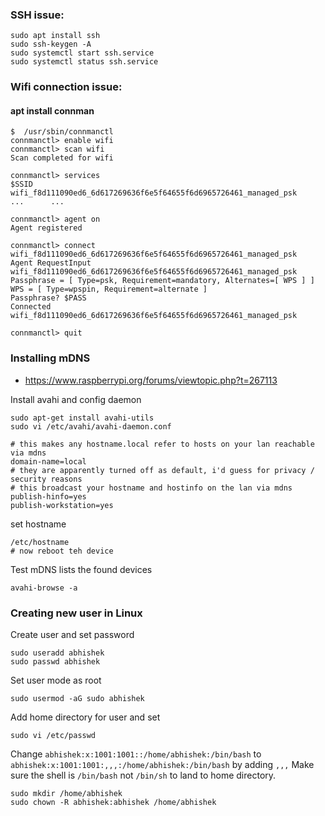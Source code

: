 ### SSH issue:

```
sudo apt install ssh
sudo ssh-keygen -A
sudo systemctl start ssh.service
sudo systemctl status ssh.service
```

### Wifi connection issue:

#### apt install connman

```
$  /usr/sbin/connmanctl 
connmanctl> enable wifi
connmanctl> scan wifi 
Scan completed for wifi

connmanctl> services 
$SSID    wifi_f8d111090ed6_6d617269636f6e5f64655f6d6965726461_managed_psk
...      ...

connmanctl> agent on
Agent registered

connmanctl> connect wifi_f8d111090ed6_6d617269636f6e5f64655f6d6965726461_managed_psk 
Agent RequestInput wifi_f8d111090ed6_6d617269636f6e5f64655f6d6965726461_managed_psk
Passphrase = [ Type=psk, Requirement=mandatory, Alternates=[ WPS ] ]
WPS = [ Type=wpspin, Requirement=alternate ]
Passphrase? $PASS
Connected wifi_f8d111090ed6_6d617269636f6e5f64655f6d6965726461_managed_psk

connmanctl> quit
```

### Installing mDNS
* https://www.raspberrypi.org/forums/viewtopic.php?t=267113

Install avahi and config daemon
```
sudo apt-get install avahi-utils 
sudo vi /etc/avahi/avahi-daemon.conf
```
```
# this makes any hostname.local refer to hosts on your lan reachable via mdns
domain-name=local
# they are apparently turned off as default, i'd guess for privacy / security reasons
# this broadcast your hostname and hostinfo on the lan via mdns
publish-hinfo=yes
publish-workstation=yes
```
set hostname
```
/etc/hostname
# now reboot teh device
```
Test mDNS lists the found devices
```
avahi-browse -a 
```

### Creating new user in Linux

Create user and set password
```
sudo useradd abhishek
sudo passwd abhishek
```
Set user mode as root
```
sudo usermod -aG sudo abhishek
```
Add home directory for user and set
```
sudo vi /etc/passwd
```
Change `abhishek:x:1001:1001::/home/abhishek:/bin/bash` to `abhishek:x:1001:1001:,,,:/home/abhishek:/bin/bash` by adding `,,,`
Make sure the shell is `/bin/bash` not `/bin/sh` to land to home directory.
```
sudo mkdir /home/abhishek
sudo chown -R abhishek:abhishek /home/abhishek
```
